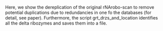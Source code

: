 Here, we show the dereplication of the original rNArobo-scan to remove potential duplications due to redundancies in one fo the databases (for detail, see paper).
Furthermore, the script grt_drzs_and_location identifies all the delta ribozymes and saves them into a file.
